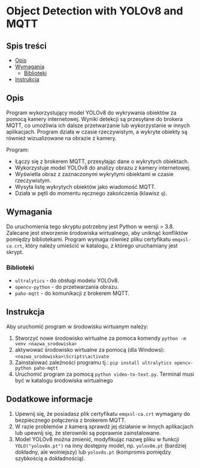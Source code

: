 # Object Detection with YOLOv8 and MQTT #

## Spis treści ##
* [Opis](#Opis)
* [Wymagania](#Wymagania)
  * [Biblioteki](#Biblioteki)
* [Instrukcja](#Instrukcja)

## Opis ##
Program wykorzystujący model YOLOv8 do wykrywania obiektów za pomocą kamery internetowej. Wyniki detekcji są przesyłane do brokera MQTT, co umożliwia ich dalsze przetwarzanie lub wykorzystanie w innych aplikacjach. Program działa w czasie rzeczywistym, a wykryte obiekty są również wizualizowane na obrazie z kamery.

Program:
* Łączy się z brokerem MQTT, przesyłając dane o wykrytych obiektach.
* Wykorzystuje model YOLOv8 do analizy obrazu z kamery internetowej.
* Wyświetla obraz z zaznaczonymi wykrytymi obiektami w czasie rzeczywistym.
* Wysyła listę wykrytych obiektów jako wiadomość MQTT.
* Działa w pętli do momentu ręcznego zakończenia (klawisz `q`).

## Wymagania ##
Do uruchomienia tego skryptu potrzebny jest Python w wersji > 3.8. Zalecane jest stworzenie środowiska wirtualnego, aby uniknąć konfliktów pomiędzy bibliotekami. Program wymaga również pliku certyfikatu `emqxsl-ca.crt`, który należy umieścić w katalogu, z którego uruchamiany jest skrypt.

### Biblioteki ### 
* `ultralytics` - do obsługi modelu YOLOv8.
* `opencv-python` - do przetwarzania obrazu.
* `paho-mqtt` - do komunikacji z brokerem MQTT.

## Instrukcja ##
Aby uruchomić program w środowisku wirtuanym należy:
  1.  Stworzyć nowe środowisko wirtualne za pomoca komendy `python -m venv <nazwa_srodowiska>`
  2.  aktywować środowisko wirtualne za pomocą (dla Windows): `<nazwa_srodowiska>\Scripts\activate`
  3.  Zainstalować zależności programu tj.: `pip install ultralytics opencv-python paho-mqtt`
  4.  Uruchomić program za pomocą `python video-to-text.py`. Terminal musi być w katalogu środowiska wirtualnego

  
## Dodatkowe informacje ##
1. Upewnij się, że posiadasz plik certyfikatu `emqxsl-ca.crt` wymagany do bezpiecznego połączenia z brokerem MQTT.
2. W razie problemów z kamerą sprawdź jej działanie w innych aplikacjach lub upewnij się, że sterowniki są poprawnie zainstalowane.
3. Model YOLOv8 można zmienić, modyfikując nazwę pliku w funkcji `YOLO("yolov8n.pt")` na inny dostępny model, np. `yolov8m.pt` (bardziej dokładny, ale wolniejszy) lub `yolov8s.pt` (kompromis pomiędzy szybkością a dokładnością).
